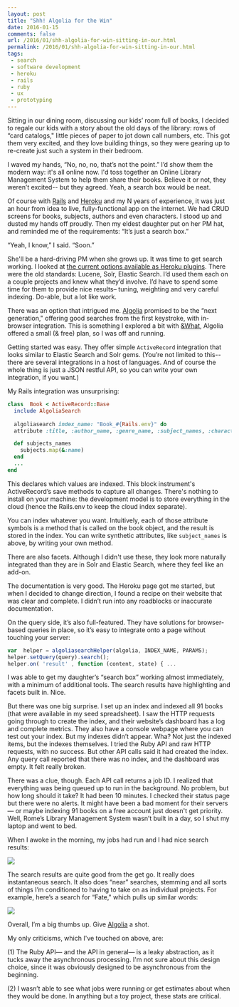 ```yaml
---
layout: post
title: "Shh! Algolia for the Win"
date: 2016-01-15
comments: false
url: /2016/01/shh-algolia-for-win-sitting-in-our.html
permalink: /2016/01/shh-algolia-for-win-sitting-in-our.html
tags:
 - search
 - software development
 - heroku
 - rails
 - ruby
 - ux
 - prototyping
---
```


Sitting in our dining room, discussing our kids’ room full of books, I decided to regale our kids with a story about the old days of the library: rows of “card catalogs," little pieces of paper to jot down call numbers, etc. This got them very excited, and they love building things, so they were gearing up to re-create just such a system in their bedroom. 

  

I waved my hands, “No, no, no, that’s not the point.” I’d show them the modern way: it's all online now. I'd toss together an Online Library Management System to help them share their books. Believe it or not, they weren’t excited-- but they agreed. Yeah, a search box would be neat.


Of course with [Rails](http://rails.org/) and [Heroku](https://www.heroku.com/) and my N years of experience, it was just an hour from idea to live, fully-functional app on the internet. We had CRUD screens for books, subjects, authors and even characters. I stood up and dusted my hands off proudly. Then my eldest daughter put on her PM hat, and reminded me of the requirements: “It’s just a search box.” 

“Yeah, I know,” I said. “Soon.” 

She'll be a hard-driving PM when she grows up. It was time to get search working. I looked at [the current options available as Heroku plugins](https://elements.heroku.com/addons#search). There were the old standards: Lucene, Solr, Elastic Search. I’d used them each on a couple projects and knew what they’d involve. I’d have to spend some time for them to provide nice results– tuning, weighting and very careful indexing. Do-able, but a lot like work.

There was an option that intrigued me. [Algolia](https://elements.heroku.com/addons/algoliasearch) promised to be the “next generation," offering good searches from the first keystroke, with in-browser integration. This is something I explored a bit with [&What](http://amp-what.com/), Algolia offered a small (& free) plan, so I was off and running.

Getting started was easy. They offer simple `ActiveRecord` integration that looks similar to Elastic Search and Solr gems. (You’re not limited to this-- there are several integrations in a host of languages. And of course the whole thing is just a JSON restful API, so you can write your own integration, if you want.)

My Rails integration was unsurprising: 

```ruby
class  Book < ActiveRecord::Base
  include AlgoliaSearch
  
  algoliasearch index_name: "Book_#{Rails.env}" do
  attribute :title, :author_name, :genre_name, :subject_names, :character_names, :isbn13

  def subjects_names  
    subjects.map(&:name)  
  end  
  ...
end
```
This declares which values are indexed. This block instrument's ActiveRecord’s save methods to capture all changes. There's nothing to install on your machine: the development model is to store everything in the cloud (hence the Rails.env to keep the cloud index separate).

You can index whatever you want. Intuitively, each of those attribute symbols is a method that is called on the book object, and the result is stored in the index. You can write synthetic attributes, like `subject_names` is above, by writing your own method. 

There are also facets. Although I didn't use these, they look more naturally integrated than they are in Solr and Elastic Search, where they feel like an add-on. 

  

The documentation is very good. The Heroku page got me started, but when I decided to change direction, I found a recipe on their website that was clear and complete. I didn’t run into any roadblocks or inaccurate documentation.

  

On the query side, it’s also full-featured. They have solutions for browser-based queries in place, so it’s easy to integrate onto a page without touching your server:

```javascript
var  helper = algoliasearchHelper(algolia, INDEX_NAME, PARAMS);
helper.setQuery(query).search();
helper.on( 'result' , function (content, state) { ...
```
I was able to get my daughter’s “search box” working almost immediately, with a minimum of additional tools. The search results have highlighting and facets built in. Nice.

But there was one big surprise. I set up an index and indexed all 91 books (that were available in my seed spreadsheet). I saw the HTTP requests going through to create the index, and their website’s dashboard has a log and complete metrics. They also have a console webpage where you can test out your index. But my indexes didn’t appear. Wha? Not just the indexed items, but the indexes themselves.  I tried the Ruby API and raw HTTP requests, with no success. But other API calls said it had created the index. Any query call reported that there was no index, and the dashboard was empty. It felt really broken. 

There was a clue, though. Each API call returns a job ID. I realized that everything was being queued up to run in the background. No problem, but how long should it take? It had been 10 minutes. I checked their status page but there were no alerts. It might have been a bad moment for their servers— or maybe indexing 91 books on a free account just doesn't get priority. Well, Rome’s Library Management System wasn’t built in a day, so I shut my laptop and went to bed.

When I awoke in the morning, my jobs had run and I had nice search results:

[![](http://3.bp.blogspot.com/-9HuqMfzQ83c/VpmQTC13r0I/AAAAAAAALzA/BpAPWw8tdL4/s320/Screen%2BShot%2B2015-12-29%2Bat%2B5.58.36%2BPM.png)](http://3.bp.blogspot.com/-9HuqMfzQ83c/VpmQTC13r0I/AAAAAAAALzA/BpAPWw8tdL4/s1600/Screen%2BShot%2B2015-12-29%2Bat%2B5.58.36%2BPM.png)

The search results are quite good from the get go. It really does instantaneous search. It also does “near” searches, stemming and all sorts of things I’m conditioned to having to take on as individual projects. For example, here’s a search for “Fate," which pulls up similar words:

[![](http://4.bp.blogspot.com/-07TYipqc8jw/VpmQZ0cx27I/AAAAAAAALzM/4O3dN6DwGLk/s320/Screen%2BShot%2B2015-12-29%2Bat%2B5.55.51%2BPM.png)](http://4.bp.blogspot.com/-07TYipqc8jw/VpmQZ0cx27I/AAAAAAAALzM/4O3dN6DwGLk/s1600/Screen%2BShot%2B2015-12-29%2Bat%2B5.55.51%2BPM.png)
  

Overall, I’m a big thumbs up. Give [Algolia](https://www.algolia.com/) a shot.  
  
My only criticisms, which I've touched on above, are:

(1) The Ruby API— and the API in general— is a leaky abstraction, as it tucks away the asynchronous processing. I'm not sure about this design choice, since it was obviously designed to be asynchronous from the beginning.

(2) I wasn’t able to see what jobs were running or get estimates about when they would be done. In anything but a toy project, these stats are critical.
